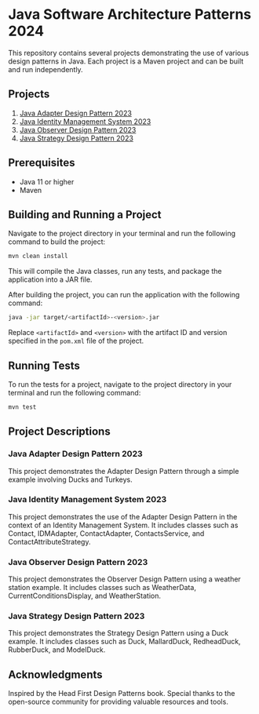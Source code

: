 # Java Software Architecture Patterns 2024

This repository contains several projects demonstrating the use of various design patterns in Java. Each project is a Maven project and can be built and run independently.

## Projects

1. [Java Adapter Design Pattern 2023](Java-Adapter-Design-Pattern-2023)
2. [Java Identity Management System 2023](Java-IdentityManagement-2023)
3. [Java Observer Design Pattern 2023](Java-Observer-Design-Pattern-2023)
4. [Java Strategy Design Pattern 2023](Java-Strategy-Design-Pattern-2023)

## Prerequisites

- Java 11 or higher
- Maven

## Building and Running a Project

Navigate to the project directory in your terminal and run the following command to build the project:

```sh
mvn clean install
```

This will compile the Java classes, run any tests, and package the application into a JAR file.

After building the project, you can run the application with the following command:

```sh
java -jar target/<artifactId>-<version>.jar
```

Replace `<artifactId>` and `<version>` with the artifact ID and version specified in the `pom.xml` file of the project.

## Running Tests

To run the tests for a project, navigate to the project directory in your terminal and run the following command:

```sh
mvn test
```

## Project Descriptions

### Java Adapter Design Pattern 2023

This project demonstrates the Adapter Design Pattern through a simple example involving Ducks and Turkeys.

### Java Identity Management System 2023

This project demonstrates the use of the Adapter Design Pattern in the context of an Identity Management System. It includes classes such as Contact, IDMAdapter, ContactAdapter, ContactsService, and ContactAttributeStrategy.

### Java Observer Design Pattern 2023

This project demonstrates the Observer Design Pattern using a weather station example. It includes classes such as WeatherData, CurrentConditionsDisplay, and WeatherStation.

### Java Strategy Design Pattern 2023

This project demonstrates the Strategy Design Pattern using a Duck example. It includes classes such as Duck, MallardDuck, RedheadDuck, RubberDuck, and ModelDuck.

## Acknowledgments

Inspired by the Head First Design Patterns book.
Special thanks to the open-source community for providing valuable resources and tools.
